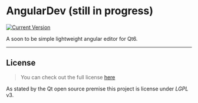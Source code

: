 # AngularDev (still in progress)


[![Current Version](https://img.shields.io/badge/version-0.0.0-green.svg)](https://github.com/ChargeIn/AngularDev)

A soon to be simple lightweight angular editor for Qt6. 


---
## License
>You can check out the full license [here](https://github.com/ChargeIn/Angular/blob/master/LICENSE)

As stated by the Qt open source premise this project is license under *LGPL* v3.

